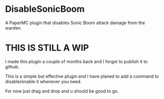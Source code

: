# DisableSonicBoom
A PaperMC plugin that disables Sonic Boom attack damage from the warden.

# THIS IS STILL A WIP
I made this plugin a couple of months back and I forgot to publish it to github.

This is a simple but effective plugin and I have planed to add a command to disable/enable it whenever you need.

For now just drag and drop and u should be good to go.
